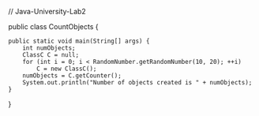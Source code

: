 // Java-University-Lab2

public class CountObjects {

	public static void main(String[] args) {
		int numObjects;
		ClassC C = null;
		for (int i = 0; i < RandomNumber.getRandomNumber(10, 20); ++i)
			C = new ClassC();
		numObjects = C.getCounter();
		System.out.println("Number of objects created is " + numObjects);
	}

}
